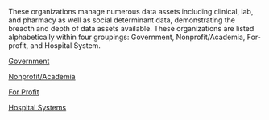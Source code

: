 These organizations manage numerous data assets including clinical, lab, and pharmacy as well as social determinant data, demonstrating the breadth and depth of data assets available. These organizations are listed alphabetically within four groupings: Government, Nonprofit/Academia, For-profit, and Hospital System.

[Government](/org_profiles/government)

[Nonprofit/Academia](/org_profiles/nonprofit-academia)

[For Profit](https://github.com/hemmgavin/hemmgavin.github.io/raw/main/Organization_Profiles/For_Profit/for_profit.md)

[Hospital Systems](/org_profiles/hospital-systems)
